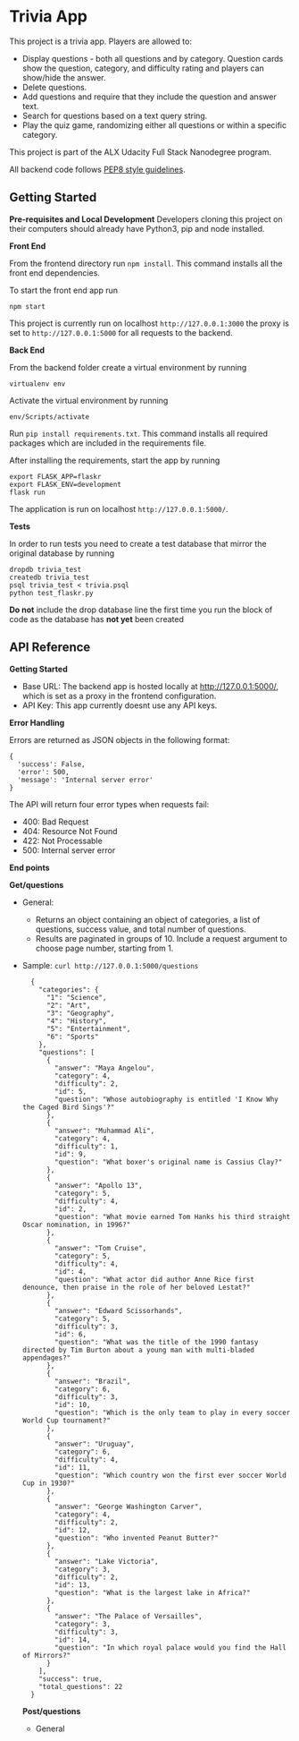 # Trivia App
This project is a trivia app. Players are allowed to:
* Display questions - both all questions and by category. Question cards show the question, category, and difficulty rating and players can show/hide the answer.
* Delete questions.
* Add questions and require that they include the question and answer text.
* Search for questions based on a text query string.
* Play the quiz game, randomizing either all questions or within a specific category.

This project is part of the ALX Udacity Full Stack Nanodegree program.

All backend code follows [PEP8 style guidelines](https://peps.python.org/pep-0008/).

## Getting Started

**Pre-requisites and Local Development**
Developers cloning this project on their computers should already have Python3, pip and node installed.

**Front End**

From the frontend directory run `npm install`. This command installs all the front end dependencies.

To start the front end app run

  `npm start`

This project is currently run on localhost `http://127.0.0.1:3000` the proxy is set to `http://127.0.0.1:5000` for all requests to the backend.

**Back End**

From the backend folder create a virtual environment by running

  `virtualenv env`
  
Activate the virtual environment by running 

  `env/Scripts/activate`
  
Run `pip install requirements.txt`. This command installs all required packages which are included in the requirements file.

After installing the requirements, start the app by running

  ```
  export FLASK_APP=flaskr
  export FLASK_ENV=development
  flask run
  ```

The application is run on localhost `http://127.0.0.1:5000/`.

**Tests**

In order to run tests you need to create a test database that mirror the original database by running

  ```
  dropdb trivia_test
  createdb trivia_test
  psql trivia_test < trivia.psql
  python test_flaskr.py
  ```
  
  **Do not** include the drop database line the first time you run the block of code as the database has **not yet** been created
  
  ## API Reference
  
  **Getting Started**
  
* Base URL: The backend app is hosted locally at http://127.0.0.1:5000/, which is set as a proxy in the frontend configuration.
* API Key: This app currently doesnt use any API keys.

**Error Handling**

Errors are returned as JSON objects in the following format:

  ```
  {
    'success': False,
    'error': 500,
    'message': 'Internal server error'
  }
  ```
  
The API will return four error types when requests fail:

* 400: Bad Request
* 404: Resource Not Found
* 422: Not Processable
* 500: Internal server error

**End points**

**Get/questions**

* General:
  * Returns an object containing an object of categories, a list of questions, success value, and total number of questions.
  * Results are paginated in groups of 10. Include a request argument to choose page number, starting from 1.

* Sample: `curl http://127.0.0.1:5000/questions`

  ```
    {
      "categories": {
        "1": "Science", 
        "2": "Art", 
        "3": "Geography", 
        "4": "History", 
        "5": "Entertainment", 
        "6": "Sports"
      }, 
      "questions": [
        {
          "answer": "Maya Angelou", 
          "category": 4, 
          "difficulty": 2, 
          "id": 5, 
          "question": "Whose autobiography is entitled 'I Know Why the Caged Bird Sings'?"
        }, 
        {
          "answer": "Muhammad Ali", 
          "category": 4, 
          "difficulty": 1, 
          "id": 9, 
          "question": "What boxer's original name is Cassius Clay?"
        }, 
        {
          "answer": "Apollo 13", 
          "category": 5, 
          "difficulty": 4, 
          "id": 2, 
          "question": "What movie earned Tom Hanks his third straight Oscar nomination, in 1996?"
        }, 
        {
          "answer": "Tom Cruise", 
          "category": 5, 
          "difficulty": 4, 
          "id": 4, 
          "question": "What actor did author Anne Rice first denounce, then praise in the role of her beloved Lestat?"
        }, 
        {
          "answer": "Edward Scissorhands", 
          "category": 5, 
          "difficulty": 3, 
          "id": 6, 
          "question": "What was the title of the 1990 fantasy directed by Tim Burton about a young man with multi-bladed appendages?"
        }, 
        {
          "answer": "Brazil", 
          "category": 6, 
          "difficulty": 3, 
          "id": 10, 
          "question": "Which is the only team to play in every soccer World Cup tournament?"
        }, 
        {
          "answer": "Uruguay", 
          "category": 6, 
          "difficulty": 4, 
          "id": 11, 
          "question": "Which country won the first ever soccer World Cup in 1930?"
        }, 
        {
          "answer": "George Washington Carver", 
          "category": 4, 
          "difficulty": 2, 
          "id": 12, 
          "question": "Who invented Peanut Butter?"
        }, 
        {
          "answer": "Lake Victoria", 
          "category": 3, 
          "difficulty": 2, 
          "id": 13, 
          "question": "What is the largest lake in Africa?"
        }, 
        {
          "answer": "The Palace of Versailles", 
          "category": 3, 
          "difficulty": 3, 
          "id": 14, 
          "question": "In which royal palace would you find the Hall of Mirrors?"
        }
      ], 
      "success": true, 
      "total_questions": 22
    }
  ```
  
  **Post/questions**
  
  * General
